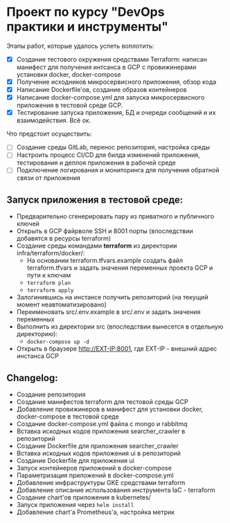 # Проект по курсу "DevOps практики и инструменты"

Этапы работ, которые удалось успеть воплотить:
 - [x] Создание тестового окружения средствами Terraform: написан манифест для получения интсанса в GCP с провижинерами установки docker, docker-compose
 - [x] Получение исходников микросервисного приложения, обзор кода
 - [x] Написание Dockerfile'ов, создание образов контейнеров
 - [x] Написание docker-compose.yml для запуска микросервисного приложения в тестовой среде GCP. 
 - [x] Тестирование запуска приложения, БД и очереди сообщений и их взаимодействия. Всё ок.

Что предстоит осуществить:
 - [ ] Создание среды GitLab, перенос репозитория, настройка среды
 - [ ] Настроить процесс CI/CD для билда изменений приложения, тестирования и деплоя приложения в рабочей среде
 - [ ] Подключение логирования и мониторинга для получения обратной связи от приложения

## Запуск приложения в тестовой среде:
 - Предварительно сгенерировать пару из приватного и публичного ключей
 - Открыть в GCP файрволе SSH и 8001 порты (впоследствии добавятся в ресурсы terraform)
 - Создание среды командами **terraform** из директории infra/terraform/docker/:
   - На основании terraform.tfvars.example создать файл terraform.tfvars и задать значения переменных проекта GCP и пути к ключам
   - ```terraform plan```
   - ```terraform apply```
 - Залогинившись на инстансе получить репозиторий (на текущий момент неавтоматизировано)
 - Переименовать src/.env.example в src/.env и задать значения переменных
 - Выполнить из директории src (впоследствии вынесется в отдельную директорию):
   - ```docker-compose up -d```
 - Открыть в браузере <http://EXT-IP:8001>, где EXT-IP - внешний адрес инстанса GCP
 
## Changelog:
 - Создание репозитория
 - Создание манифестов terraform для тестовой среды GCP
 - Добавление провижинеров в манифест для установки docker, docker-compose в тестовой среде
 - Создание docker-compose.yml файла с mongo и rabbitmq
 - Вставка искодных кодов приложения searcher_crawler в репозиторий
 - Создание Dockerfile для приложения searcher_crawler
 - Вставка искодных кодов приложения ui в репозиторий
 - Создание Dockerfile для приложения ui
 - Запуск контейнеров приложений в docker-compose
 - Параметризация приложений в docker-compose.yml
 - Добавление инфраструктуры GKE средствами terraform
 - Добавление описание использования инструмента IaC - terraform
 - Создание chart'ов приложения в kubernetes/
 - Запуск приложения через ```helm install```
 - Добавление chart'а Prometheus'а, настройка метрик
